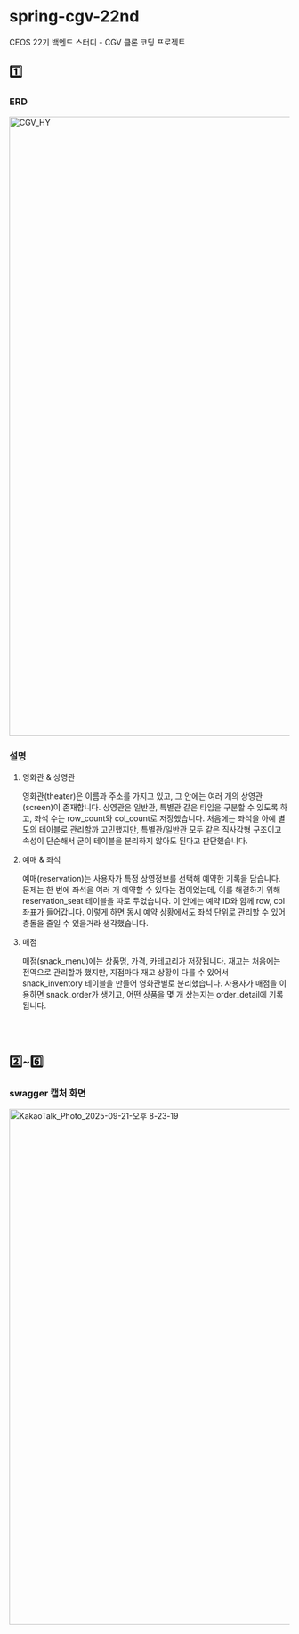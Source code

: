 # spring-cgv-22nd
CEOS 22기 백엔드 스터디 - CGV 클론 코딩 프로젝트

## 1️⃣ 

### ERD
<img width="1830" height="1112" alt="CGV_HY" src="https://github.com/user-attachments/assets/32dd7a3b-e0aa-42bc-bfed-e4b7761a9fa8" />


### 설명
1. 영화관 & 상영관

   영화관(theater)은 이름과 주소를 가지고 있고, 그 안에는 여러 개의 상영관(screen)이 존재합니다.
   상영관은 일반관, 특별관 같은 타입을 구분할 수 있도록 하고, 좌석 수는 row_count와 col_count로 저장했습니다.
   처음에는 좌석을 아예 별도의 테이블로 관리할까 고민했지만, 특별관/일반관 모두 같은 직사각형 구조이고 속성이 단순해서 굳이 테이블을 분리하지 않아도 된다고 판단했습니다.

3. 예매 & 좌석
   
   예매(reservation)는 사용자가 특정 상영정보를 선택해 예약한 기록을 담습니다.
   문제는 한 번에 좌석을 여러 개 예약할 수 있다는 점이었는데, 이를 해결하기 위해 reservation_seat 테이블을 따로 두었습니다.
   이 안에는 예약 ID와 함께 row, col 좌표가 들어갑니다.
   이렇게 하면 동시 예약 상황에서도 좌석 단위로 관리할 수 있어 충돌을 줄일 수 있을거라 생각했습니다.

5. 매점
   
   매점(snack_menu)에는 상품명, 가격, 카테고리가 저장됩니다.
   재고는 처음에는 전역으로 관리할까 했지만, 지점마다 재고 상황이 다를 수 있어서 snack_inventory 테이블을 만들어 영화관별로 분리했습니다.
   사용자가 매점을 이용하면 snack_order가 생기고, 어떤 상품을 몇 개 샀는지는 order_detail에 기록됩니다.

<br><br>

## 2️⃣~6️⃣ 

### swagger 캡처 화면
<img width="1312" height="926" alt="KakaoTalk_Photo_2025-09-21-오후 8-23-19" src="https://github.com/user-attachments/assets/f14a8d8d-2dd9-40dd-888f-a8e305dc8f1f" />
